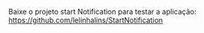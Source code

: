 Baixe o projeto start Notification para testar a aplicação:
https://github.com/lelinhalins/StartNotification